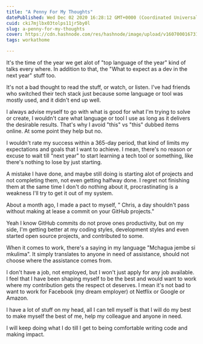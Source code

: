 ```yaml
---
title: "A Penny For My Thoughts"
datePublished: Wed Dec 02 2020 16:28:12 GMT+0000 (Coordinated Universal Time)
cuid: cki7mjlbx03tolps11jr5by0l
slug: a-penny-for-my-thoughts
cover: https://cdn.hashnode.com/res/hashnode/image/upload/v1607000167319/S1pDIwymj.png
tags: workathome

---
```


It's the time of the year we get alot of "top language of the year" kind of talks every where. In addition to that, the "What to expect as a dev in the next year" stuff too.

It's not a bad thought to read the stuff, or watch, or listen. I've had friends who switched their tech stack just because some language or tool was mostly used, and it didn't end up well. 

I always advise myself to go with what is good for what I'm trying to solve or create, I wouldn't care what language or tool I use as long as it delivers the desirable results. That's why I avoid "this" vs "this" dubbed items online. At some point they help but no.

I wouldn't rate my success within a 365-day period, that kind of limits my expectations and goals that I want to achieve. I mean, there's no reason or excuse to wait till "next year" to start learning a tech tool or something, like there's nothing to lose by just starting.

A mistake I have done, and maybe still doing is starting alot of projects and not completing them, not even getting halfway done. I regret not finishing them at the same time I don't do nothing about it, procrastinating is a weakness I'll try to get it out of my system.

About a month ago, I made a pact to myself, " Chris, a day shouldn't pass without making at lease a commit on your GitHub projects."

Yeah I know GitHub commits do not prove ones productivity, but on my side, I'm getting better at my coding styles, development styles and even started open source projects, and contributed to some.

When it comes to work, there's a saying in my language "Mchagua jembe si mkulima". It simply translates to anyone in need of assistance, should not choose where the assistance comes from.

I don't have a job, not employed, but I won't just apply for any job available. I feel that I have been shaping myself to be the best and would want to work where my contribution gets the respect ot deserves. I mean it's not bad to want to work for Facebook (my dream employer) ot Netflix or Google or Amazon.

I have a lot of stuff on my head, all I can tell myself is that I will do my best to make myself the best of me, help my colleague and anyone in need.

I will keep doing what I do till I get to being comfortable writing code and making impact.